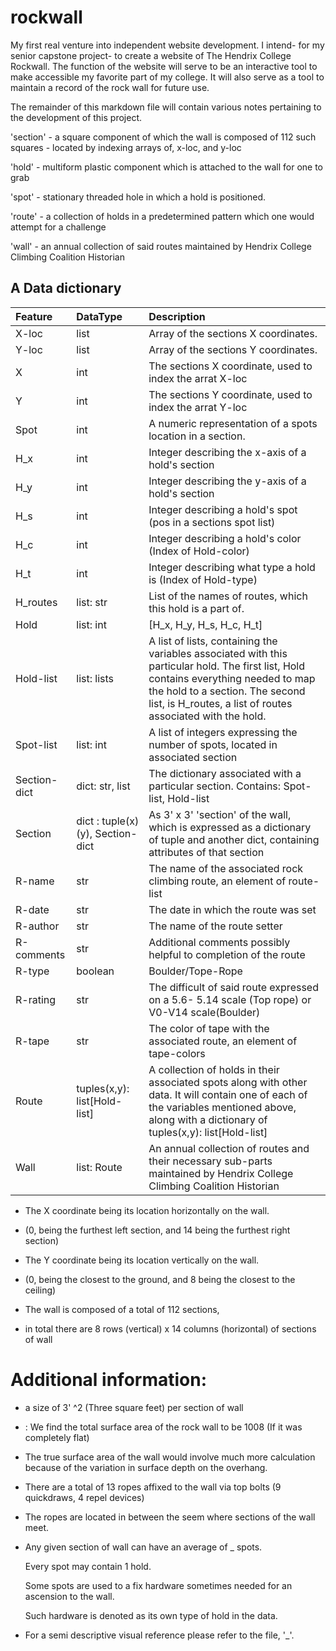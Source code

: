 # rockwall


My first real venture into independent website development. I intend- for my senior capstone project- to create a website of The Hendrix College Rockwall. The function of the website will serve to be an interactive tool to make accessible my favorite part of my college. It will also serve as a tool to maintain a record of the rock wall for future use.

The remainder of this markdown file will contain various notes pertaining to the development of this project.

'section' 	- a square component of which the wall is composed of 112 such squares
            - located by indexing arrays of, x-loc, and y-loc
			
'hold' 			- multiform plastic component which is attached to the wall for one to grab

'spot' 			- stationary threaded hole in which a hold is positioned.

'route'			- a collection of holds in a predetermined pattern which one would attempt for a challenge

'wall'			- an annual collection of said routes maintained by Hendrix College Climbing Coalition Historian

## A Data dictionary

|Feature | DataType | Description|
|:--------|:----------|:------------|
|X-loc | list | Array of the sections X coordinates.|
|Y-loc | list | Array of the sections Y coordinates.|
|X | int | The sections X coordinate, used to index the arrat X-loc|
|Y | int | The sections Y coordinate, used to index the arrat Y-loc| 
|Spot | int | A numeric representation of a spots location in a section. |
|H_x | int | Integer describing the x-axis of a hold's section |
|H_y| int | Integer describing the y-axis of a hold's section  |
|H_s | int | Integer describing a hold's spot (pos in a sections spot list)|
|H_c | int | Integer describing a hold's color (Index of Hold-color) |
|H_t | int | Integer describing what type a hold is (Index of Hold-type) |
|H_routes | list: str | List of the names of routes, which this hold is a part of.|
|Hold | list: int | [H_x, H_y, H_s, H_c, H_t] |
|Hold-list | list: lists | A list of lists, containing the variables associated with this particular hold. The first list, Hold contains everything needed to map the hold to a section. The second list, is H_routes, a list of routes associated with the hold.  |
|Spot-list | list: int | A list of integers expressing the number of spots, located in associated section |
|Section-dict | dict: str, list | The dictionary associated with a particular section. Contains: Spot-list, Hold-list |
|Section | dict : tuple(x)(y), Section-dict | As 3' x 3' 'section' of the wall, which is expressed as a dictionary of tuple and another dict, containing attributes of that section|
|R-name | str    |  The name of the associated rock climbing route, an element of route-list   | 
|R-date |  str  |  The date in which the route was set  | 
|R-author |  str   |  The name of the route setter  | 
|R-comments |  str   | Additional comments possibly helpful to completion of the route   | 
|R-type |  boolean    |  Boulder/Tope-Rope   | 
|R-rating |  str   |  The difficult of said route expressed on a 5.6- 5.14 scale (Top rope) or V0-V14 scale(Boulder) |
|R-tape |  str   |  The color of tape with the associated route, an element of tape-colors   |
|Route |   tuples(x,y): list[Hold-list]  | A collection of holds in their associated spots along with other data. It will contain one of each of the variables mentioned above, along with a dictionary of tuples(x,y): list[Hold-list]|
|Wall |  list: Route | An annual collection of routes and their necessary sub-parts maintained by Hendrix College Climbing Coalition Historian|



* The X coordinate being its location horizontally on the wall.
* (0, being the furthest left section, and 14 being the furthest right section)

* The Y coordinate being its location vertically on the wall.
* (0, being the closest to the ground, and 8 being the closest to the ceiling)

* 	The wall is composed of a total of 112 sections,
* 	in total there are 8 rows (vertical) x 14 columns (horizontal) of sections of wall

# Additional information:
  * a size of 3' ^2  (Three square feet) per section of wall
  * : 	We find the total surface area of the rock wall to be 1008 (If it was completely flat)
  * The true surface area of the wall would involve much more calculation because of the variation in surface depth on the overhang.
  * There are a total of 13 ropes affixed to the wall via top bolts (9 quickdraws, 4 repel devices)
  * The ropes are located in between the seem where sections of the wall meet.
  * Any given section of wall can have an average of _ spots.
  
      Every spot may contain 1 hold.
    
	  Some spots are used to a fix hardware sometimes needed for an ascension to the wall.
      
	  Such hardware is denoted as its own type of hold in the data.

  * For a semi descriptive visual reference please refer to the file, '_'.
